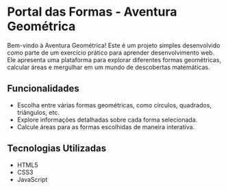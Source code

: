 # Portal das Formas - Aventura Geométrica

Bem-vindo à Aventura Geométrica! Este é um projeto simples desenvolvido como parte de um exercício prático para aprender desenvolvimento web. Ele apresenta uma plataforma para explorar diferentes formas geométricas, calcular áreas e mergulhar em um mundo de descobertas matemáticas.

## Funcionalidades

- Escolha entre várias formas geométricas, como círculos, quadrados, triângulos, etc.
- Explore informações detalhadas sobre cada forma selecionada.
- Calcule áreas para as formas escolhidas de maneira interativa.

## Tecnologias Utilizadas

- HTML5
- CSS3
- JavaScript
